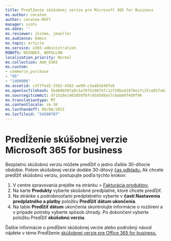```yaml
---
title: Predĺženie skúšobnej verzie pre Microsoft 365 for Business
ms.author: cmcatee
author: cmcatee-MSFT
manager: scotv
ms.date: ''
ms.reviewer: jkinma, jmueller
ms.audience: Admin
ms.topic: article
ms.service: o365-administration
ROBOTS: NOINDEX, NOFOLLOW
localization_priority: Normal
ms.collection: Adm_O365
ms.custom:
- commerce_purchase
- "95"
- "1400006"
ms.assetid: c3fffed1-33b2-4382-ae99-c3a4816497e6
ms.openlocfilehash: 5b460b597a0c5a7875240747c12f20bad2476e1fc37ce817a61e332cc404f9ac
ms.sourcegitcommit: d71b18e1403859fbfc45ddd9a57c8ab68f4d9f96
ms.translationtype: MT
ms.contentlocale: sk-SK
ms.lasthandoff: 08/06/2021
ms.locfileid: "54500787"
---
```

# <a name="extend-your-trial-for-microsoft-365-for-business"></a>Predĺženie skúšobnej verzie Microsoft 365 for business

Bezplatnú skúšobnú verziu môžete predĺžiť o jedno ďalšie 30-dňocie obdobie. Potom skúšobnej verzie dodáte 30-dňový [čas odkladu.](/alchemyinsights/grace-period-for-microsoft-365-free-trial) Ak chcete predĺžiť skúšobnú verziu, postupujte podľa týchto krokov:
  
1. V centre spravovania prejdite  na stránku \> [Fakturácia produktov.](https://go.microsoft.com/fwlink/p/?linkid=842054)
2. Na karte **Produkty** vyberte skúšobné predplatné, ktoré chcete predĺžiť.
3. Na stránke s podrobnosťami predplatného vyberte v **časti Nastavenia predplatného a platby** položku **Predĺžiť dátum ukončenia**.
4. Na table **Predĺžiť dátum** ukončenia skontrolujte informácie o rozšírení a v prípade potreby vyberte spôsob úhrady. Po dokončení vyberte položku Predĺžiť **skúšobnú verziu**.

Ďalšie informácie o predĺžení skúšobnej verzie alebo podrobný návod nájdete v téme Predĺženie [skúšobnej verzie pre Office 365 for business.](/microsoft-365/commerce/extend-your-trial)